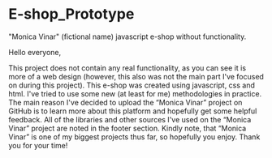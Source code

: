# E-shop_Prototype

"Monica Vinar" (fictional name) javascript e-shop without functionality.

Hello everyone,

This project does not contain any real functionality, as you can see it is more of a web design (however, this also was not the main part I've focused on during this project). This e-shop was created using javascript, css and html. I've tried to use some new (at least for me) methodologies in practice. 
The main reason I've decided to upload the “Monica Vinar” project on GitHub is to learn more about this platform and hopefully get some helpful feedback. All of the libraries and other sources I've used on the “Monica Vinar” project are noted in the footer section. 
Kindly note, that “Monica Vinar” is one of my biggest projects thus far, so hopefully you enjoy. 
Thank you for your time!
